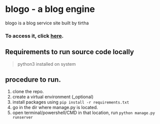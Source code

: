 # blogo - a blog engine
blogo is a blog service site built by tirtha

### To access it, click <a href="http://tirtharaj098.pythonanywhere.com/">here</a>.<br>

## Requirements to run source code locally 
> python3 installed on system

## procedure to run.

1. clone the repo.
2. create a virtual environment (_optional)
3. install packages using ``` pip install -r requirements.txt ```
4. go in the dir where manage.py is located.
5. open terminal/powershell/CMD in that location, run ``` python manage.py runserver ```
 
